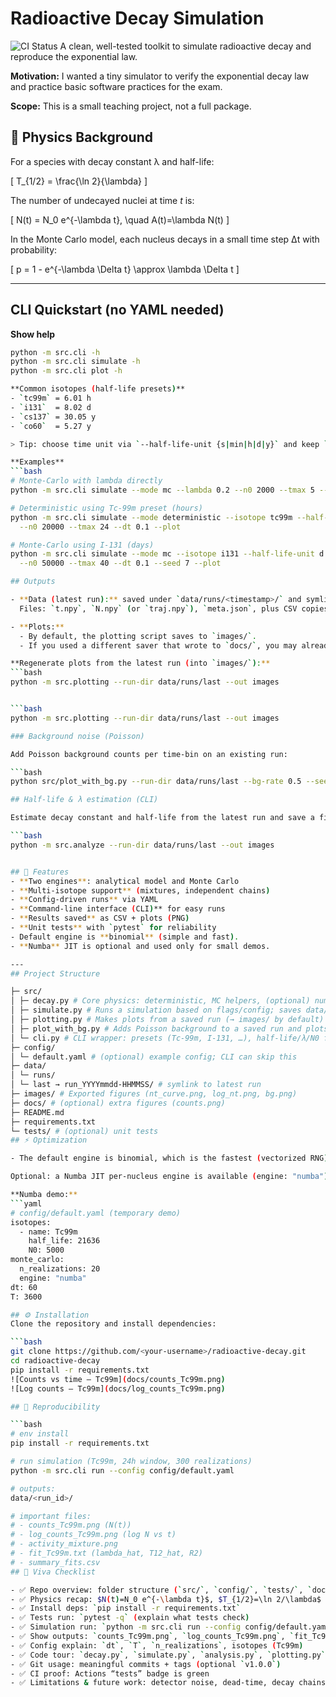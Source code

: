# Radioactive Decay Simulation

![CI Status](https://github.com/Yamnasid09/Radioactive-decay/actions/workflows/tests.yml/badge.svg)
A clean, well-tested toolkit to simulate radioactive decay and reproduce the exponential law.

**Motivation:** I wanted a tiny simulator to verify the exponential decay law and practice basic software practices for the exam.

**Scope:** This is a small teaching project, not a full package.


## 🔬 Physics Background
For a species with decay constant λ and half-life:

\[
T_{1/2} = \frac{\ln 2}{\lambda}
\]

The number of undecayed nuclei at time *t* is:

\[
N(t) = N_0 e^{-\lambda t}, \quad A(t)=\lambda N(t)
\]

In the Monte Carlo model, each nucleus decays in a small time step Δt with probability:

\[
p = 1 - e^{-\lambda \Delta t} \approx \lambda \Delta t
\]

---
## CLI Quickstart (no YAML needed)

**Show help**
```bash
python -m src.cli -h
python -m src.cli simulate -h
python -m src.cli plot -h

**Common isotopes (half-life presets)**
- `tc99m` = 6.01 h
- `i131`  = 8.02 d
- `cs137` = 30.05 y
- `co60`  = 5.27 y

> Tip: choose time unit via `--half-life-unit {s|min|h|d|y}` and keep `dt`/`tmax` in the same unit.

**Examples**
```bash
# Monte-Carlo with lambda directly
python -m src.cli simulate --mode mc --lambda 0.2 --n0 2000 --tmax 5 --dt 0.1 --seed 1 --plot

# Deterministic using Tc-99m preset (hours)
python -m src.cli simulate --mode deterministic --isotope tc99m --half-life-unit h \
  --n0 20000 --tmax 24 --dt 0.1 --plot

# Monte-Carlo using I-131 (days)
python -m src.cli simulate --mode mc --isotope i131 --half-life-unit d \
  --n0 50000 --tmax 40 --dt 0.1 --seed 7 --plot

## Outputs

- **Data (latest run):** saved under `data/runs/<timestamp>/` and symlinked at `data/runs/last`.  
  Files: `t.npy`, `N.npy` (or `traj.npy`), `meta.json`, plus CSV copies.

- **Plots:**
  - By default, the plotting script saves to `images/`.
  - If you used a different saver that wrote to `docs/`, you may already see figures there (e.g., `docs/*.png`).

**Regenerate plots from the latest run (into `images/`):**
```bash
python -m src.plotting --run-dir data/runs/last --out images


```bash
python -m src.plotting --run-dir data/runs/last --out images

### Background noise (Poisson)

Add Poisson background counts per time-bin on an existing run:

```bash
python src/plot_with_bg.py --run-dir data/runs/last --bg-rate 0.5 --seed 7 --out images

## Half-life & λ estimation (CLI)

Estimate decay constant and half-life from the latest run and save a fitted log plot:

```bash
python -m src.analyze --run-dir data/runs/last --out images


## 🚀 Features
- **Two engines**: analytical model and Monte Carlo
- **Multi-isotope support** (mixtures, independent chains)
- **Config-driven runs** via YAML
- **Command-line interface (CLI)** for easy runs
- **Results saved** as CSV + plots (PNG)
- **Unit tests** with `pytest` for reliability
- Default engine is **binomial** (simple and fast).
- **Numba** JIT is optional and used only for small demos.

---
## Project Structure

├─ src/
│ ├─ decay.py # Core physics: deterministic, MC helpers, (optional) numba single-step
│ ├─ simulate.py # Runs a simulation based on flags/config; saves data/runs/*
│ ├─ plotting.py # Makes plots from a saved run (→ images/ by default)
│ ├─ plot_with_bg.py # Adds Poisson background to a saved run and plots
│ └─ cli.py # CLI wrapper: presets (Tc-99m, I-131, …), half-life/λ/N0 flags
├─ config/
│ └─ default.yaml # (optional) example config; CLI can skip this
├─ data/
│ └─ runs/
│ └─ last → run_YYYYmmdd-HHMMSS/ # symlink to latest run
├─ images/ # Exported figures (nt_curve.png, log_nt.png, bg.png)
├─ docs/ # (optional) extra figures (counts.png)
├─ README.md
├─ requirements.txt
└─ tests/ # (optional) unit tests
## ⚡ Optimization

- The default engine is binomial, which is the fastest (vectorized RNG).

Optional: a Numba JIT per-nucleus engine is available (engine: "numba"). This is mainly for teaching/benchmarking; it can be slow for large N0 or very many realizations.

**Numba demo:**
```yaml
# config/default.yaml (temporary demo)
isotopes:
  - name: Tc99m
    half_life: 21636
    N0: 5000   
monte_carlo:
  n_realizations: 20
  engine: "numba"
dt: 60
T: 3600

## ⚙️ Installation
Clone the repository and install dependencies:

```bash
git clone https://github.com/<your-username>/radioactive-decay.git
cd radioactive-decay
pip install -r requirements.txt
![Counts vs time — Tc99m](docs/counts_Tc99m.png)
![Log counts — Tc99m](docs/log_counts_Tc99m.png)

## 🔁 Reproducibility

```bash
# env install
pip install -r requirements.txt

# run simulation (Tc99m, 24h window, 300 realizations)
python -m src.cli run --config config/default.yaml

# outputs:
data/<run_id>/

# important files:
# - counts_Tc99m.png (N(t))
# - log_counts_Tc99m.png (log N vs t)
# - activity_mixture.png
# - fit_Tc99m.txt (lambda_hat, T12_hat, R2)
# - summary_fits.csv
## 🎤 Viva Checklist

- ✅ Repo overview: folder structure (`src/`, `config/`, `tests/`, `docs/`, `data/`)
- ✅ Physics recap: $N(t)=N_0 e^{-\lambda t}$, $T_{1/2}=\ln 2/\lambda$
- ✅ Install deps: `pip install -r requirements.txt`
- ✅ Tests run: `pytest -q` (explain what tests check)
- ✅ Simulation run: `python -m src.cli run --config config/default.yaml`
- ✅ Show outputs: `counts_Tc99m.png`, `log_counts_Tc99m.png`, `fit_Tc99m.txt` (T12_hat ≈ 21636 s)
- ✅ Config explain: `dt`, `T`, `n_realizations`, isotopes (Tc99m)
- ✅ Code tour: `decay.py`, `simulate.py`, `analysis.py`, `plotting.py`, `cli.py`
- ✅ Git usage: meaningful commits + tags (optional `v1.0.0`)
- ✅ CI proof: Actions “tests” badge is green
- ✅ Limitations & future work: detector noise, dead-time, decay chains, Numba/JAX

